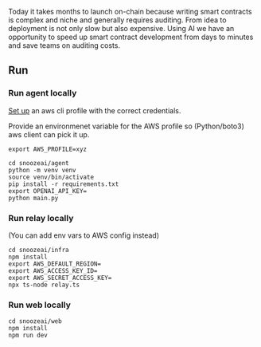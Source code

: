Today it takes months to launch on-chain because writing smart contracts is complex and niche and generally requires auditing. From idea to deployment is not only slow but also expensive. Using AI we have an opportunity to speed up smart contract development from days to minutes and save teams on auditing costs.

## Run

### Run agent locally

[Set up](https://docs.aws.amazon.com/cli/latest/userguide/cli-configure-files.html) an aws cli profile with the correct credentials.

Provide an environmenet variable for the AWS profile so (Python/boto3) aws client can pick it up.

```
export AWS_PROFILE=xyz
```

```
cd snoozeai/agent
python -m venv venv
source venv/bin/activate
pip install -r requirements.txt
export OPENAI_API_KEY=
python main.py
```

### Run relay locally
(You can add env vars to AWS config instead)
```
cd snoozeai/infra
npm install
export AWS_DEFAULT_REGION=
export AWS_ACCESS_KEY_ID=
export AWS_SECRET_ACCESS_KEY=
npx ts-node relay.ts
```

### Run web locally
```
cd snoozeai/web
npm install
npm run dev
```
